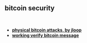 ## bitcoin security

<br>

* **[physical bitcoin attacks, by jloop](https://github.com/jlopp/physical-bitcoin-attacks/tree/master)**
* **[working verify bitcoin message](https://www.verifybitcoinmessage.com/)**
